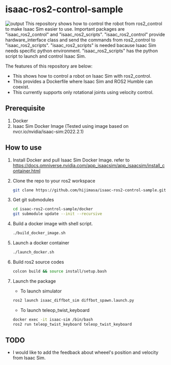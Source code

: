 # isaac-ros2-control-sample
![output](figs/shm_movie-2023-06-13_21.52.52.gif)
This repository shows how to control the robot from ros2_control to make Isaac Sim easier to use.
Important packages are "isaac_ros2_control" and "isaac_ros2_scripts". 
"isaac_ros2_control" provide hardware_interface class and send the commands from ros2_control to "isaac_ros2_scripts".
"isaac_ros2_scripts" is needed bacause Isaac Sim needs specific python environment.
"isaac_ros2_scripts" has the python script to launch and control Isaac Sim.

The features of this repository are below:
- This shows how to control a robot on Isaac Sim with ros2_control.
- This provides a Dockerfile where Isaac Sim and ROS2 Humble can coexist.
- This currently supports only rotational joints using velocity control.

## Prerequisite
1. Docker
1. Isaac Sim Docker Image (Tested using image based on nvcr.io/nvidia/isaac-sim:2022.2.1)

## How to use
1. Install Docker and pull Isaac Sim Docker Image.
   refer to https://docs.omniverse.nvidia.com/app_isaacsim/app_isaacsim/install_container.html

1. Clone the repo to your ros2 workspace
   ```bash
   git clone https://github.com/hijimasa/isaac-ros2-control-sample.git
   ```

1. Get git submodules
   ```bash
   cd isaac-ros2-control-sample/docker
   git submodule update --init --recursive
   ```

1. Build a docker image with shell script.
   ```bash
   ./build_docker_image.sh
   ```

1. Launch a docker container
   ```bash
   ./launch_docker.sh
   ```

1. Build ros2 source codes
   ```bash
   colcon build && source install/setup.bash
   ```

4. Launch the package
   - To launch simulator
   ```bash
   ros2 launch isaac_diffbot_sim diffbot_spawn.launch.py
   ```
   - To launch teleop_twist_keyboard
   ```bash
   docker exec -it isaac-sim /bin/bash
   ros2 run teleop_twist_keyboard teleop_twist_keyboard
   ```

## TODO
- I would like to add the feedback about wheeel's position and velocity from Isaac Sim.